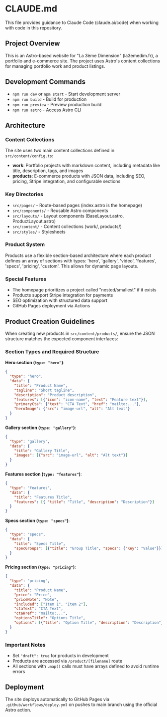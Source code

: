# CLAUDE.md

This file provides guidance to Claude Code (claude.ai/code) when working with code in this repository.

## Project Overview

This is an Astro-based website for "La 3ème Dimension" (la3emedim.fr), a portfolio and e-commerce site. The project uses Astro's content collections for managing portfolio work and product listings.

## Development Commands

- `npm run dev` or `npm start` - Start development server
- `npm run build` - Build for production  
- `npm run preview` - Preview production build
- `npm run astro` - Access Astro CLI

## Architecture

### Content Collections
The site uses two main content collections defined in `src/content/config.ts`:

- **work**: Portfolio projects with markdown content, including metadata like title, description, tags, and images
- **products**: E-commerce products with JSON data, including SEO, pricing, Stripe integration, and configurable sections

### Key Directories
- `src/pages/` - Route-based pages (index.astro is the homepage)
- `src/components/` - Reusable Astro components
- `src/layouts/` - Layout components (BaseLayout.astro, ProductLayout.astro)
- `src/content/` - Content collections (work/, products/)
- `src/styles/` - Stylesheets

### Product System
Products use a flexible section-based architecture where each product defines an array of sections with types: 'hero', 'gallery', 'video', 'features', 'specs', 'pricing', 'custom'. This allows for dynamic page layouts.

### Special Features
- The homepage prioritizes a project called "nested/smallest" if it exists
- Products support Stripe integration for payments
- SEO optimization with structured data support
- GitHub Pages deployment via Actions

## Product Creation Guidelines

When creating new products in `src/content/products/`, ensure the JSON structure matches the expected component interfaces:

### Section Types and Required Structure

**Hero section (`type: "hero"`)**:
```json
{
  "type": "hero",
  "data": {
    "title": "Product Name",
    "tagline": "Short tagline",
    "description": "Product description",
    "features": [{"icon": "icon-name", "text": "Feature text"}],
    "primaryCta": {"text": "CTA Text", "href": "mailto:..."},
    "heroImage": {"src": "image-url", "alt": "Alt text"}
  }
}
```

**Gallery section (`type: "gallery"`)**:
```json
{
  "type": "gallery",
  "data": {
    "title": "Gallery Title",
    "images": [{"src": "image-url", "alt": "Alt text"}]
  }
}
```

**Features section (`type: "features"`)**:
```json
{
  "type": "features", 
  "data": {
    "title": "Features Title",
    "features": [{ "title": "Title", "description": "Description"}]
  }
}
```

**Specs section (`type: "specs"`)**:
```json
{
  "type": "specs",
  "data": {
    "title": "Specs Title",
    "specGroups": [{"title": "Group Title", "specs": {"Key": "Value"}}]
  }
}
```

**Pricing section (`type: "pricing"`)**:
```json
{
  "type": "pricing",
  "data": {
    "title": "Product Name",
    "price": "Price",
    "priceNote": "Note",
    "included": ["Item 1", "Item 2"],
    "ctaText": "CTA Text",
    "ctaHref": "mailto:...",
    "optionsTitle": "Options Title", 
    "options": [{"title": "Option Title", "description": "Description"}]
  }
}
```

### Important Notes
- Set `"draft": true` for products in development
- Products are accessed via `/product/[filename]` route
- All sections with `.map()` calls must have arrays defined to avoid runtime errors

## Deployment

The site deploys automatically to GitHub Pages via `.github/workflows/deploy.yml` on pushes to main branch using the official Astro action.